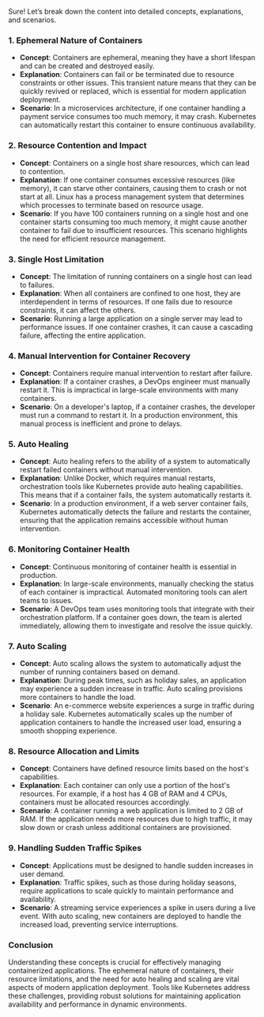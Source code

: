 Sure! Let’s break down the content into detailed concepts, explanations, and scenarios.

### 1. **Ephemeral Nature of Containers**
   - **Concept**: Containers are ephemeral, meaning they have a short lifespan and can be created and destroyed easily.
   - **Explanation**: Containers can fail or be terminated due to resource constraints or other issues. This transient nature means that they can be quickly revived or replaced, which is essential for modern application deployment.
   - **Scenario**: In a microservices architecture, if one container handling a payment service consumes too much memory, it may crash. Kubernetes can automatically restart this container to ensure continuous availability.

### 2. **Resource Contention and Impact**
   - **Concept**: Containers on a single host share resources, which can lead to contention.
   - **Explanation**: If one container consumes excessive resources (like memory), it can starve other containers, causing them to crash or not start at all. Linux has a process management system that determines which processes to terminate based on resource usage.
   - **Scenario**: If you have 100 containers running on a single host and one container starts consuming too much memory, it might cause another container to fail due to insufficient resources. This scenario highlights the need for efficient resource management.

### 3. **Single Host Limitation**
   - **Concept**: The limitation of running containers on a single host can lead to failures.
   - **Explanation**: When all containers are confined to one host, they are interdependent in terms of resources. If one fails due to resource constraints, it can affect the others.
   - **Scenario**: Running a large application on a single server may lead to performance issues. If one container crashes, it can cause a cascading failure, affecting the entire application.

### 4. **Manual Intervention for Container Recovery**
   - **Concept**: Containers require manual intervention to restart after failure.
   - **Explanation**: If a container crashes, a DevOps engineer must manually restart it. This is impractical in large-scale environments with many containers.
   - **Scenario**: On a developer's laptop, if a container crashes, the developer must run a command to restart it. In a production environment, this manual process is inefficient and prone to delays.

### 5. **Auto Healing**
   - **Concept**: Auto healing refers to the ability of a system to automatically restart failed containers without manual intervention.
   - **Explanation**: Unlike Docker, which requires manual restarts, orchestration tools like Kubernetes provide auto healing capabilities. This means that if a container fails, the system automatically restarts it.
   - **Scenario**: In a production environment, if a web server container fails, Kubernetes automatically detects the failure and restarts the container, ensuring that the application remains accessible without human intervention.

### 6. **Monitoring Container Health**
   - **Concept**: Continuous monitoring of container health is essential in production.
   - **Explanation**: In large-scale environments, manually checking the status of each container is impractical. Automated monitoring tools can alert teams to issues.
   - **Scenario**: A DevOps team uses monitoring tools that integrate with their orchestration platform. If a container goes down, the team is alerted immediately, allowing them to investigate and resolve the issue quickly.

### 7. **Auto Scaling**
   - **Concept**: Auto scaling allows the system to automatically adjust the number of running containers based on demand.
   - **Explanation**: During peak times, such as holiday sales, an application may experience a sudden increase in traffic. Auto scaling provisions more containers to handle the load.
   - **Scenario**: An e-commerce website experiences a surge in traffic during a holiday sale. Kubernetes automatically scales up the number of application containers to handle the increased user load, ensuring a smooth shopping experience.

### 8. **Resource Allocation and Limits**
   - **Concept**: Containers have defined resource limits based on the host's capabilities.
   - **Explanation**: Each container can only use a portion of the host's resources. For example, if a host has 4 GB of RAM and 4 CPUs, containers must be allocated resources accordingly.
   - **Scenario**: A container running a web application is limited to 2 GB of RAM. If the application needs more resources due to high traffic, it may slow down or crash unless additional containers are provisioned.

### 9. **Handling Sudden Traffic Spikes**
   - **Concept**: Applications must be designed to handle sudden increases in user demand.
   - **Explanation**: Traffic spikes, such as those during holiday seasons, require applications to scale quickly to maintain performance and availability.
   - **Scenario**: A streaming service experiences a spike in users during a live event. With auto scaling, new containers are deployed to handle the increased load, preventing service interruptions.

### Conclusion
Understanding these concepts is crucial for effectively managing containerized applications. The ephemeral nature of containers, their resource limitations, and the need for auto healing and scaling are vital aspects of modern application deployment. Tools like Kubernetes address these challenges, providing robust solutions for maintaining application availability and performance in dynamic environments.